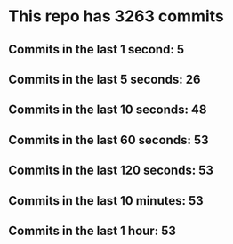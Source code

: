 # This repo has 3263 commits

## Commits in the last 1 second: 5
## Commits in the last 5 seconds: 26
## Commits in the last 10 seconds: 48
## Commits in the last 60 seconds: 53
## Commits in the last 120 seconds: 53
## Commits in the last 10 minutes: 53
## Commits in the last 1 hour: 53
